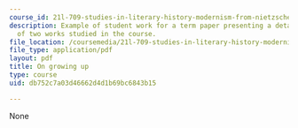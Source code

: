 ```yaml
---
course_id: 21l-709-studies-in-literary-history-modernism-from-nietzsche-to-fellini-fall-2010
description: Example of student work for a term paper presenting a detailed comparison
  of two works studied in the course.
file_location: /coursemedia/21l-709-studies-in-literary-history-modernism-from-nietzsche-to-fellini-fall-2010/db752c7a03d46662d4d1b69bc6843b15_MIT21L_709F10_assn03.pdf
file_type: application/pdf
layout: pdf
title: On growing up
type: course
uid: db752c7a03d46662d4d1b69bc6843b15

---
```

None